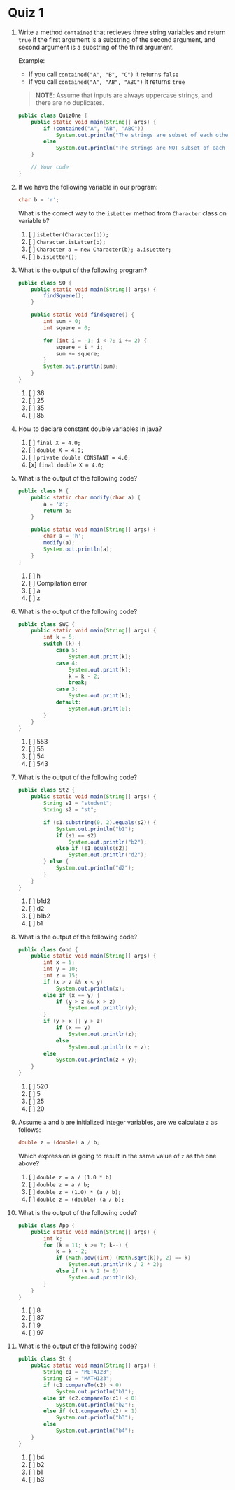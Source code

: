 # Quiz 1

1. Write a method `contained` that recieves three string variables and return `true` if the first argument is a substring of the second argument, and second argument is a substring of the third argument.

    Example:

    - If you call `contained("A", "B", "C")` it returns `false`
    - If you call `contained("A", "AB", "ABC")` it returns `true`

    > **NOTE**: Assume that inputs are always uppercase strings, and there are no duplicates.

    ```java
    public class QuizOne {
        public static void main(String[] args) {
            if (contained("A", "AB", "ABC"))
                System.out.println("The strings are subset of each other");
            else
                System.out.println("The strings are NOT subset of each other");
        }

        // Your code
    }
    ```

2. If we have the following variable in our program:

    ```java
    char b = 'r';
    ```

    What is the correct way to the `isLetter` method from `Character` class on variable `b`?

    1. [ ] `isLetter(Character(b));`
    2. [ ] `Character.isLetter(b);`
    3. [ ] `Character a = new Character(b); a.isLetter;`
    4. [ ] `b.isLetter();`

3. What is the output of the following program?

    ```java
    public class SQ {
        public static void main(String[] args) {
            findSquere();
        }

        public static void findSquere() {
            int sum = 0;
            int squere = 0;

            for (int i = -1; i < 7; i += 2) {
                squere = i * i;
                sum += squere;
            }
            System.out.println(sum);
        }
    }
    ```

    1. [ ] 36
    2. [ ] 25
    3. [ ] 35
    4. [ ] 85

4. How to declare constant double variables in java?

    1. [ ] `final X = 4.0;`
    2. [ ] `double X = 4.0;`
    3. [ ] `private double CONSTANT = 4.0;`
    4. [x] `final double X = 4.0;`

5. What is the output of the following code?

    ```java
    public class M {
        public static char modify(char a) {
            a = 'z';
            return a;
        }

        public static void main(String[] args) {
            char a = 'h';
            modify(a);
            System.out.println(a);
        }
    }
    ```

    1. [ ] h
    2. [ ] Compilation error
    3. [ ] a
    4. [ ] z

6. What is the output of the following code?

    ```java
    public class SWC {
        public static void main(String[] args) {
            int k = 5;
            switch (k) {
                case 5:
                    System.out.print(k);
                case 4:
                    System.out.print(k);
                    k = k - 2;
                    break;
                case 3:
                    System.out.print(k);
                default:
                    System.out.print(0);
            }
        }
    }
    ```

    1. [ ] 553
    2. [ ] 55
    3. [ ] 54
    4. [ ] 543

7. What is the output of the following code?

    ```java
    public class St2 {
        public static void main(String[] args) {
            String s1 = "student";
            String s2 = "st";

            if (s1.substring(0, 2).equals(s2)) {
                System.out.println("b1");
                if (s1 == s2)
                    System.out.println("b2");
                else if (s1.equals(s2))
                    System.out.println("d2");
            } else {
                System.out.println("d2");
            }
        }
    }
    ```

    1. [ ] b1d2
    2. [ ] d2
    3. [ ] b1b2
    4. [ ] b1

8. What is the output of the following code?

    ```java
    public class Cond {
        public static void main(String[] args) {
            int x = 5;
            int y = 10;
            int z = 15;
            if (x > z && x < y)
                System.out.println(x);
            else if (x == y) {
                if (y > z && x > z)
                    System.out.println(y);
            }
            if (y > x || y > z)
                if (x == y)
                    System.out.println(z);
                else
                    System.out.println(x + z);
            else
                System.out.println(z + y);
        }
    }
    ```

    1. [ ] 520
    2. [ ] 5
    3. [ ] 25
    4. [ ] 20

9. Assume `a` and `b` are initialized integer variables, are we calculate `z` as follows:

    ```java
    double z = (double) a / b;
    ```

    Which expression is going to result in the same value of `z` as the one above?

    1. [ ] `double z = a / (1.0 * b)`
    2. [ ] `double z = a / b;`
    3. [ ] `double z = (1.0) * (a / b);`
    4. [ ] `double z = (double) (a / b);`

10. What is the output of the following code?

    ```java
    public class App {
        public static void main(String[] args) {
            int k;
            for (k = 11; k >= 7; k--) {
                k = k - 2;
                if (Math.pow((int) (Math.sqrt(k)), 2) == k)
                    System.out.println(k / 2 * 2);
                else if (k % 2 != 0)
                    System.out.println(k);
            }
        }
    }
    ```

    1. [ ] 8
    2. [ ] 87
    3. [ ] 9
    4. [ ] 97

11. What is the output of the following code?

    ```java
    public class St {
        public static void main(String[] args) {
            String c1 = "META123";
            String c2 = "MATH123";
            if (c1.compareTo(c2) > 0)
                System.out.println("b1");
            else if (c2.compareTo(c1) < 0)
                System.out.println("b2");
            else if (c1.compareTo(c2) < 1)
                System.out.println("b3");
            else
                System.out.println("b4");
        }
    }
    ```

    1. [ ] b4
    2. [ ] b2
    3. [ ] b1
    4. [ ] b3
